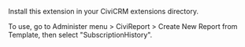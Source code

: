 Install this extension in your CiviCRM extensions directory.

To use, go to Administer menu > CiviReport > Create New Report from Template, then select "SubscriptionHistory".

